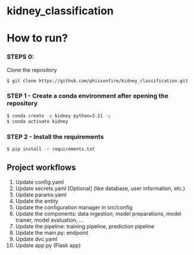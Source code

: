 # kidney_classification
# How to run?
### STEPS 0:

Clone the repository

```bash
$ git clone https://github.com/phiisonfire/kidney_classification.git
```

### STEP 1 - Create a conda environment after opening the repository

```bash
$ conda create -p kidney python=3.11 -y
$ conda activate kidney
```

### STEP 2 - Install the requirements
```bash
$ pip install -r requirements.txt
```

## Project workflows
1. Update config.yaml
2. Update secrets.yaml [Optional] (like database, user information, etc.)
3. Update params.yaml
4. Update the entity
5. Update the configuration manager in src/config
6. Update the components: data ingestion, model preparations, model trainer, model evaluation, ...
7. Update the pipeline: training pipeline, prediction pipeline
8. Update the main.py: endpoint
9. Update dvc.yaml
10. Update app.py (Flask app)